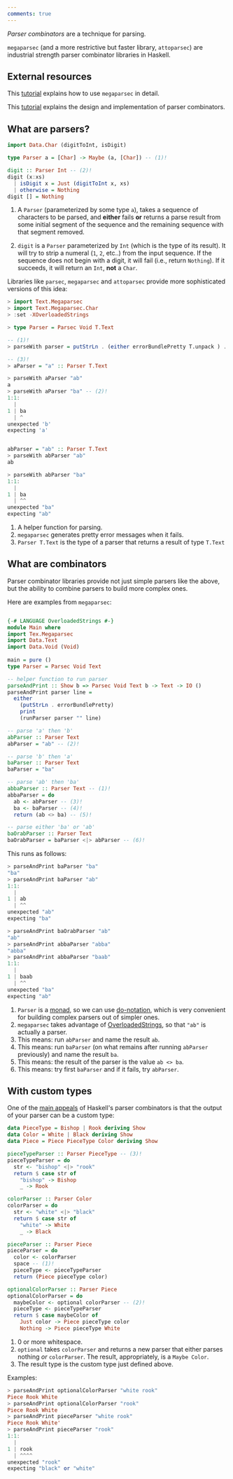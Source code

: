 ```yaml
---
comments: true
---
```






*Parser combinators* are a technique for parsing. 

`megaparsec` (and a more restrictive but faster library, `attoparsec`) are industrial strength parser combinator libraries in Haskell.

## External resources

This [tutorial](https://markkarpov.com/tutorial/megaparsec.html) explains how to use `megaparsec` in detail.

This [tutorial](https://smunix.github.io/dev.stephendiehl.com/fun/002_parsers.html) explains the design and implementation of parser combinators.

## What are parsers?


```hs title="A very simple version of a parser"
import Data.Char (digitToInt, isDigit)

type Parser a = [Char] -> Maybe (a, [Char]) -- (1)!

digit :: Parser Int -- (2)!
digit (x:xs) 
  | isDigit x = Just (digitToInt x, xs) 
  | otherwise = Nothing
digit [] = Nothing
```

1. A `Parser` (parameterized by some type `a`), takes a sequence of characters to be parsed, and **either** fails **or** returns a parse result from some initial segment of the sequence and the remaining sequence with that segment removed.

2. `digit` is a `Parser` parameterized by `Int` (which is the type of its result). It will try to strip a numeral (`1`, `2`, etc..) from the input sequence. If the sequence does not begin with a digit, it will fail (i.e., return `Nothing`). If it succeeds, it will return an `Int`, **not** a `Char`.

Libraries like `parsec`, `megaparsec` and `attoparsec` provide more sophisticated versions of this idea:

```hs title="repl example"
> import Text.Megaparsec
> import Text.Megaparsec.Char
> :set -XOverloadedStrings

> type Parser = Parsec Void T.Text

-- (1)!
> parseWith parser = putStrLn . (either errorBundlePretty T.unpack ) . parse parser ""

-- (3)!
> aParser = "a" :: Parser T.Text

> parseWith aParser "ab"
a
> parseWith aParser "ba" -- (2)!
1:1:
  |
1 | ba
  | ^
unexpected 'b'
expecting 'a'


abParser = "ab" :: Parser T.Text
> parseWith abParser "ab" 
ab

> parseWith abParser "ba"
1:1:
  |
1 | ba
  | ^^
unexpected "ba"
expecting "ab"
```

1. A helper function for parsing.
2. `megaparsec` generates pretty error messages when it fails.
3. `Parser T.Text` is the type of a parser that returns a result of type `T.Text`




## What are combinators

Parser combinator libraries provide not just simple parsers like the above, but the ability to combine parsers to build more complex ones.

Here are examples from `megaparsec`:

```haskell

{-# LANGUAGE OverloadedStrings #-}
module Main where 
import Tex.Megaparsec
import Data.Text 
import Data.Void (Void)
 
main = pure ()
type Parser = Parsec Void Text

-- helper function to run parser
parseAndPrint :: Show b => Parsec Void Text b -> Text -> IO ()
parseAndPrint parser line =
  either
    (putStrLn . errorBundlePretty)
    print
    (runParser parser "" line)

-- parse 'a' then 'b'
abParser :: Parser Text
abParser = "ab" -- (2)!

-- parse 'b' then 'a'
baParser :: Parser Text
baParser = "ba"

-- parse 'ab' then 'ba'
abbaParser :: Parser Text -- (1)!
abbaParser = do 
  ab <- abParser -- (3)!
  ba <- baParser -- (4)!
  return (ab <> ba) -- (5)!

-- parse either 'ba' or 'ab'
baOrabParser :: Parser Text
baOrabParser = baParser <|> abParser -- (6)!
```

This runs as follows:

```hs title="repl example"
> parseAndPrint baParser "ba"
"ba"
> parseAndPrint baParser "ab"
1:1:
  |
1 | ab
  | ^^
unexpected "ab"
expecting "ba"

> parseAndPrint baOrabParser "ab"
"ab"
> parseAndPrint abbaParser "abba"
"abba"
> parseAndPrint abbaParser "baab"
1:1:
  |
1 | baab
  | ^^
unexpected "ba"
expecting "ab"
```

1. `Parser` is a [monad](/typeclasses/survey/#monad), so we can use [do-notation](/basics/syntax/#do-notation), which is very convenient for building complex parsers out of simpler ones.
2. `megaparsec` takes advantage of [OverloadedStrings](/gotchas/strings/), so that `"ab"` is actually a parser.
3. This means: run `abParser` and name the result `ab`.
4. This means: run `baParser` (on what remains after running `abParser` previously) and name the result `ba`.
5. This means: the result of the parser is the value `ab <> ba`.
6. This means: try first `baParser` and if it fails, try `abParser`.

## With custom types

One of the [main appeals](https://lexi-lambda.github.io/blog/2019/11/05/parse-don-t-validate/) of Haskell's parser combinators is that the output of your parser can be a custom type:

```hs
data PieceType = Bishop | Rook deriving Show
data Color = White | Black deriving Show
data Piece = Piece PieceType Color deriving Show

pieceTypeParser :: Parser PieceType -- (3)!
pieceTypeParser = do
  str <- "bishop" <|> "rook"
  return $ case str of
    "bishop" -> Bishop
    _ -> Rook

colorParser :: Parser Color
colorParser = do
  str <- "white" <|> "black"
  return $ case str of
    "white" -> White
    _ -> Black

pieceParser :: Parser Piece
pieceParser = do
  color <- colorParser
  space -- (1)!
  pieceType <- pieceTypeParser
  return (Piece pieceType color)

optionalColorParser :: Parser Piece
optionalColorParser = do
  maybeColor <- optional colorParser -- (2)!
  pieceType <- pieceTypeParser
  return $ case maybeColor of
    Just color -> Piece pieceType color
    Nothing -> Piece pieceType White
```

1. 0 or more whitespace.
2. `optional` takes `colorParser` and returns a new parser that either parses nothing *or* `colorParser`. The result, appropriately, is a `Maybe Color`.
3. The result type is the custom type just defined above.

Examples:

```hs title="repl example"
> parseAndPrint optionalColorParser "white rook"
Piece Rook White
> parseAndPrint optionalColorParser "rook"
Piece Rook White
> parseAndPrint pieceParser "white rook"
Piece Rook White'
> parseAndPrint pieceParser "rook"
1:1:
  |
1 | rook
  | ^^^^
unexpected "rook"
expecting "black" or "white"
```





